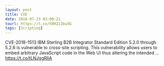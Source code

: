```yaml
---
layout: post
title: CVE
date: 2018-07-23 03:00:21
tourl: https://t.co/k9HZz2bu5G
tags: [Scripting]
---
```

CVE-2018-1513 IBM Sterling B2B Integrator Standard Edition 5.2.0 through 5.2.6 is vulnerable to cross-site scripting. This vulnerability allows users to embed arbitrary JavaScript code in the Web UI thus altering the intended ... https://t.co/tLNJggRIiA